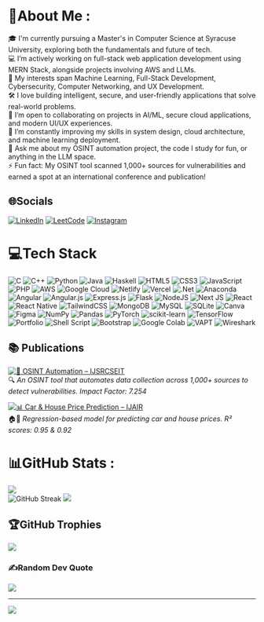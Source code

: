 # 💫About Me :
🎓 I'm currently pursuing a Master's in Computer Science at Syracuse University, exploring both the fundamentals and future of tech.          
💻 I’m actively working on full-stack web application development using MERN Stack, alongside projects involving AWS and LLMs.  
🚀 My interests span Machine Learning, Full-Stack Development, Cybersecurity, Computer Networking, and UX Development.  
🛠️ I love building intelligent, secure, and user-friendly applications that solve real-world problems.  
🤝 I’m open to collaborating on projects in AI/ML, secure cloud applications, and modern UI/UX experiences.  
🧠 I’m constantly improving my skills in system design, cloud architecture, and machine learning deployment.  
💬 Ask me about my OSINT automation project, the code I study for fun, or anything in the LLM space.  
⚡ Fun fact: My OSINT tool scanned 1,000+ sources for vulnerabilities and earned a spot at an international conference and publication!

## 🌐Socials
[![LinkedIn](https://img.shields.io/badge/LinkedIn-%230077B5.svg?logo=linkedin&logoColor=white)](https://linkedin.com/in/aditya-kini) [![LeetCode](https://img.shields.io/badge/LeetCode-FFA116?style=flat-square&logo=leetcode&logoColor=black)](https://leetcode.com/Kini7686/) [![Instagram](https://img.shields.io/badge/Instagram-%23E4405F.svg?logo=Instagram&logoColor=white)](https://instagram.com/_adityakini_)  

# 💻Tech Stack
![C](https://img.shields.io/badge/c-%2300599C.svg?style=for-the-badge&logo=c&logoColor=white) ![C++](https://img.shields.io/badge/c++-%2300599C.svg?style=for-the-badge&logo=c%2B%2B&logoColor=white) ![Python](https://img.shields.io/badge/python-3670A0?style=for-the-badge&logo=python&logoColor=ffdd54) ![Java](https://img.shields.io/badge/java-%23ED8B00.svg?style=for-the-badge&logo=java&logoColor=white) ![Haskell](https://img.shields.io/badge/Haskell-5e5086?style=for-the-badge&logo=haskell&logoColor=white) ![HTML5](https://img.shields.io/badge/html5-%23E34F26.svg?style=for-the-badge&logo=html5&logoColor=white) ![CSS3](https://img.shields.io/badge/css3-%231572B6.svg?style=for-the-badge&logo=css3&logoColor=white) ![JavaScript](https://img.shields.io/badge/javascript-%23323330.svg?style=for-the-badge&logo=javascript&logoColor=%23F7DF1E) ![PHP](https://img.shields.io/badge/php-%23777BB4.svg?style=for-the-badge&logo=php&logoColor=white) ![AWS](https://img.shields.io/badge/AWS-%23FF9900.svg?style=for-the-badge&logo=amazon-aws&logoColor=white) ![Google Cloud](https://img.shields.io/badge/Google%20Cloud-%234285F4.svg?style=for-the-badge&logo=google-cloud&logoColor=white) ![Netlify](https://img.shields.io/badge/netlify-%23000000.svg?style=for-the-badge&logo=netlify&logoColor=#00C7B7) ![Vercel](https://img.shields.io/badge/vercel-%23000000.svg?style=for-the-badge&logo=vercel&logoColor=white) ![.Net](https://img.shields.io/badge/.NET-5C2D91?style=for-the-badge&logo=.net&logoColor=white) ![Anaconda](https://img.shields.io/badge/Anaconda-%2344A833.svg?style=for-the-badge&logo=anaconda&logoColor=white) ![Angular](https://img.shields.io/badge/angular-%23DD0031.svg?style=for-the-badge&logo=angular&logoColor=white) ![Angular.js](https://img.shields.io/badge/angular.js-%23E23237.svg?style=for-the-badge&logo=angularjs&logoColor=white) ![Express.js](https://img.shields.io/badge/express.js-%23404d59.svg?style=for-the-badge&logo=express&logoColor=%2361DAFB) ![Flask](https://img.shields.io/badge/flask-%23000.svg?style=for-the-badge&logo=flask&logoColor=white) ![NodeJS](https://img.shields.io/badge/node.js-6DA55F?style=for-the-badge&logo=node.js&logoColor=white) ![Next JS](https://img.shields.io/badge/Next-black?style=for-the-badge&logo=next.js&logoColor=white) ![React](https://img.shields.io/badge/react-%2320232a.svg?style=for-the-badge&logo=react&logoColor=%2361DAFB) ![React Native](https://img.shields.io/badge/react_native-%2320232a.svg?style=for-the-badge&logo=react&logoColor=%2361DAFB) ![TailwindCSS](https://img.shields.io/badge/tailwindcss-%2338B2AC.svg?style=for-the-badge&logo=tailwind-css&logoColor=white) ![MongoDB](https://img.shields.io/badge/MongoDB-%234ea94b.svg?style=for-the-badge&logo=mongodb&logoColor=white) ![MySQL](https://img.shields.io/badge/mysql-%2300f.svg?style=for-the-badge&logo=mysql&logoColor=white) ![SQLite](https://img.shields.io/badge/sqlite-%2307405e.svg?style=for-the-badge&logo=sqlite&logoColor=white) ![Canva](https://img.shields.io/badge/Canva-%2300C4CC.svg?style=for-the-badge&logo=Canva&logoColor=white) 	![Figma](https://img.shields.io/badge/figma-%23F24E1E.svg?style=for-the-badge&logo=figma&logoColor=white) ![NumPy](https://img.shields.io/badge/numpy-%23013243.svg?style=for-the-badge&logo=numpy&logoColor=white) ![Pandas](https://img.shields.io/badge/pandas-%23150458.svg?style=for-the-badge&logo=pandas&logoColor=white) ![PyTorch](https://img.shields.io/badge/PyTorch-%23EE4C2C.svg?style=for-the-badge&logo=PyTorch&logoColor=white) ![scikit-learn](https://img.shields.io/badge/scikit--learn-%23F7931E.svg?style=for-the-badge&logo=scikit-learn&logoColor=white) ![TensorFlow](https://img.shields.io/badge/TensorFlow-%23FF6F00.svg?style=for-the-badge&logo=TensorFlow&logoColor=white) ![Portfolio](https://img.shields.io/badge/Portfolio-%23000000.svg?style=for-the-badge&logo=firefox&logoColor=#FF7139) ![Shell Script](https://img.shields.io/badge/shell_script-%23121011.svg?style=for-the-badge&logo=gnu-bash&logoColor=white) ![Bootstrap](https://img.shields.io/badge/bootstrap-%23563D7C.svg?style=for-the-badge&logo=bootstrap&logoColor=white) ![Google Colab](https://img.shields.io/badge/Google_Colab-F9AB00?style=for-the-badge&logo=googlecolab&logoColor=black) ![VAPT](https://img.shields.io/badge/VAPT-Security-9C27B0?style=for-the-badge&logo=hackthebox&logoColor=white) ![Wireshark](https://img.shields.io/badge/Wireshark-1679A7?style=for-the-badge&logo=wireshark&logoColor=white)

## 📚 Publications

[![📰 OSINT Automation – IJSRCSEIT](https://img.shields.io/badge/Published%20in-IJSRCSEIT-007ACC?style=for-the-badge&logo=bookstack&logoColor=white)](https://ijsrcseit.com/paper/CSEIT232551.pdf)  
🔍 *An OSINT tool that automates data collection across 1,000+ sources to detect vulnerabilities. Impact Factor: 7.254*

[![📊 Car & House Price Prediction – IJAIR](https://img.shields.io/badge/Published%20in-IJAIR-8A2BE2?style=for-the-badge&logo=read-the-docs&logoColor=white)](https://iaraedu.com/pdf/ijair-volume-8-issue-4-ix-october-december-2021.pdf)  
🏠🚗 *Regression-based model for predicting car and house prices. R² scores: 0.95 & 0.92*

# 📊GitHub Stats :
![](https://github-readme-stats.vercel.app/api?username=Kini7686&theme=radical&hide_border=false&include_all_commits=true&count_private=false)<br/>
![GitHub Streak](https://github-readme-streak-stats-eight.vercel.app/?user=Kini7686&theme=radical&hide_border=false)
![](https://github-readme-stats.vercel.app/api/top-langs/?username=Kini7686&theme=radical&hide_border=false&include_all_commits=true&count_private=false&layout=compact)

## 🏆GitHub Trophies
![](https://github-trophies.vercel.app/?username=Kini7686&theme=radical&no-frame=false&no-bg=false&margin-w=4)

### ✍️Random Dev Quote
![](https://quotes-github-readme.vercel.app/api?type=horizontal&theme=radical)

---
[![](https://visitcount.itsvg.in/api?id=Kini7686&icon=0&color=0)](https://visitcount.itsvg.in)
